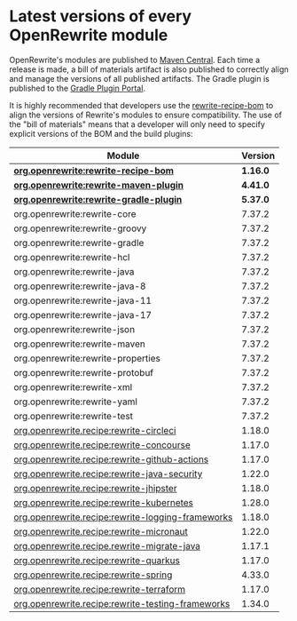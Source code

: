 # Latest versions of every OpenRewrite module

OpenRewrite's modules are published to [Maven Central](https://search.maven.org/search?q=org.openrewrite). Each time a release is made, a bill of materials artifact is also published to correctly align and manage the versions of all published artifacts. The Gradle plugin is published to the [Gradle Plugin Portal](https://plugins.gradle.org/plugin/org.openrewrite.rewrite).

It is highly recommended that developers use the [rewrite-recipe-bom](https://github.com/openrewrite/rewrite-recipe-bom) to align the versions of Rewrite's modules to ensure compatibility. The use of the "bill of materials" means that a developer will only need to specify explicit versions of the BOM and the build plugins:

| Module                                            | Version    |
| ------------------------------------------------- | ---------- |
| **[org.openrewrite:rewrite-recipe-bom](https://github.com/openrewrite/rewrite-recipe-bom)**            | **1.16.0** |
| **[org.openrewrite:rewrite-maven-plugin](https://github.com/openrewrite/rewrite-maven-plugin)**          | **4.41.0** |
| **[org.openrewrite:rewrite-gradle-plugin](https://github.com/openrewrite/rewrite-gradle-plugin)**         | **5.37.0** |
| org.openrewrite:rewrite-core                      | 7.37.2     |
| org.openrewrite:rewrite-groovy                    | 7.37.2     |
| org.openrewrite:rewrite-gradle                    | 7.37.2     |
| org.openrewrite:rewrite-hcl                       | 7.37.2     |
| org.openrewrite:rewrite-java                      | 7.37.2     |
| org.openrewrite:rewrite-java-8                    | 7.37.2     |
| org.openrewrite:rewrite-java-11                   | 7.37.2     |
| org.openrewrite:rewrite-java-17                   | 7.37.2     |
| org.openrewrite:rewrite-json                      | 7.37.2     |
| org.openrewrite:rewrite-maven                     | 7.37.2     |
| org.openrewrite:rewrite-properties                | 7.37.2     |
| org.openrewrite:rewrite-protobuf                  | 7.37.2     |
| org.openrewrite:rewrite-xml                       | 7.37.2     |
| org.openrewrite:rewrite-yaml                      | 7.37.2     |
| org.openrewrite:rewrite-test                      | 7.37.2     |
| [org.openrewrite.recipe:rewrite-circleci](https://github.com/openrewrite/rewrite-circleci)           | 1.18.0     |
| [org.openrewrite.recipe:rewrite-concourse](https://github.com/openrewrite/rewrite-concourse)          | 1.17.0     |
| [org.openrewrite.recipe:rewrite-github-actions](https://github.com/openrewrite/rewrite-github-actions)     | 1.17.0     |
| [org.openrewrite.recipe:rewrite-java-security](https://github.com/openrewrite/rewrite-java-security)      | 1.22.0     |
| [org.openrewrite.recipe:rewrite-jhipster](https://github.com/openrewrite/rewrite-jhipster)           | 1.18.0     |
| [org.openrewrite.recipe:rewrite-kubernetes](https://github.com/openrewrite/rewrite-kubernetes)         | 1.28.0     |
| [org.openrewrite.recipe:rewrite-logging-frameworks](https://github.com/openrewrite/rewrite-logging-frameworks) | 1.18.0     |
| [org.openrewrite.recipe:rewrite-micronaut](https://github.com/openrewrite/rewrite-micronaut)          | 1.22.0     |
| [org.openrewrite.recipe.rewrite-migrate-java](https://github.com/openrewrite/rewrite-migrate-java)       | 1.17.1     |
| [org.openrewrite.recipe:rewrite-quarkus](https://github.com/openrewrite/rewrite-quarkus)            | 1.17.0     |
| [org.openrewrite.recipe:rewrite-spring](https://github.com/openrewrite/rewrite-spring)             | 4.33.0     |
| [org.openrewrite.recipe:rewrite-terraform](https://github.com/openrewrite/rewrite-terraform)          | 1.17.0     |
| [org.openrewrite.recipe:rewrite-testing-frameworks](https://github.com/openrewrite/rewrite-testing-frameworks) | 1.34.0     |
